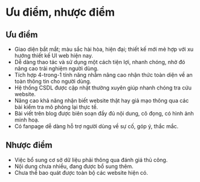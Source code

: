 # Ưu điểm, nhược điểm

## Ưu điểm

* Giao diện bắt mắt; màu sắc hài hòa, hiện đại; thiết kế mới mẻ hợp với xu hướng thiết kế UI web hiện nay.
* Dễ dàng thao tác và sử dụng một cách tiện lợi, nhanh chóng, nhờ đó nâng cao trải nghiệm người dùng.
* Tích hợp 4-trong-1 tính năng nhằm nâng cao nhận thức toàn diện về an toàn thông tin cho người dùng.
* Hệ thống CSDL được cập nhật thường xuyên giúp nhanh chóng tra cứu website.
* Nâng cao khả năng nhận biết website thật hay giả mạo thông qua các bài kiểm tra mô phỏng lại thực tế.
* Bài viết trên blog được biên soạn đầy đủ nội dung, cô đọng, có hình ảnh minh hoạ.
* Có fanpage dễ dàng hỗ trợ người dùng về sự cố, góp ý, thắc mắc.

## Nhược điểm

* Việc bổ sung cơ sở dữ liệu phải thông qua đánh giá thủ công.&#x20;
* Nội dung chưa nhiều, đang được bổ sung thêm.
* Chưa thể bao quát được toàn bộ các website hiện có.
